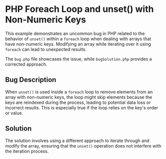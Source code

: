 # PHP Foreach Loop and unset() with Non-Numeric Keys

This example demonstrates an uncommon bug in PHP related to the behavior of `unset()` within a `foreach` loop when dealing with arrays that have non-numeric keys.  Modifying an array while iterating over it using `foreach` can lead to unexpected results.

The `bug.php` file showcases the issue, while `bugSolution.php` provides a corrected approach.

## Bug Description

When `unset()` is used inside a `foreach` loop to remove elements from an array with non-numeric keys, the loop might skip elements because the keys are reindexed during the process, leading to potential data loss or incorrect results. This is especially true if the loop relies on the key's order or value.

## Solution

The solution involves using a different approach to iterate through and modify the array, ensuring that the `unset()` operation does not interfere with the iteration process.